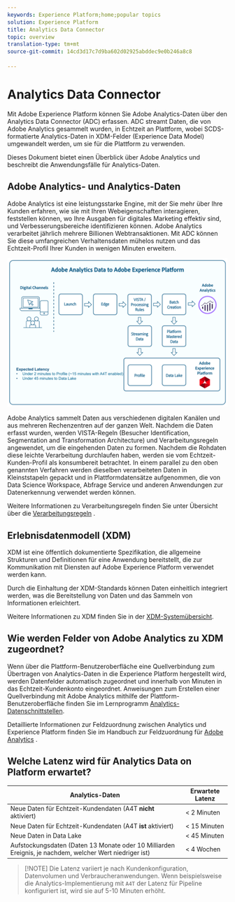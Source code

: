 ```yaml
---
keywords: Experience Platform;home;popular topics
solution: Experience Platform
title: Analytics Data Connector
topic: overview
translation-type: tm+mt
source-git-commit: 14cd3d17c7d9ba602d02925abddec9e0b246a8c8

---
```



# Analytics Data Connector

Mit Adobe Experience Platform können Sie Adobe Analytics-Daten über den Analytics Data Connector (ADC) erfassen. ADC streamt Daten, die von Adobe Analytics gesammelt wurden, in Echtzeit an Plattform, wobei SCDS-formatierte Analytics-Daten in XDM-Felder (Experience Data Model) umgewandelt werden, um sie für die Plattform zu verwenden.

Dieses Dokument bietet einen Überblick über Adobe Analytics und beschreibt die Anwendungsfälle für Analytics-Daten.

## Adobe Analytics- und Analytics-Daten

Adobe Analytics ist eine leistungsstarke Engine, mit der Sie mehr über Ihre Kunden erfahren, wie sie mit Ihren Webeigenschaften interagieren, feststellen können, wo Ihre Ausgaben für digitales Marketing effektiv sind, und Verbesserungsbereiche identifizieren können. Adobe Analytics verarbeitet jährlich mehrere Billionen Webtransaktionen. Mit ADC können Sie diese umfangreichen Verhaltensdaten mühelos nutzen und das Echtzeit-Profil Ihrer Kunden in wenigen Minuten erweitern.

![](./images/analytics-data-experience-platform.png)

Adobe Analytics sammelt Daten aus verschiedenen digitalen Kanälen und aus mehreren Rechenzentren auf der ganzen Welt. Nachdem die Daten erfasst wurden, werden VISTA-Regeln (Besucher Identification, Segmentation and Transformation Architecture) und Verarbeitungsregeln angewendet, um die eingehenden Daten zu formen. Nachdem die Rohdaten diese leichte Verarbeitung durchlaufen haben, werden sie vom Echtzeit-Kunden-Profil als konsumbereit betrachtet. In einem parallel zu den oben genannten Verfahren werden dieselben verarbeiteten Daten in Kleinststapeln gepackt und in Plattformdatensätze aufgenommen, die von Data Science Workspace, Abfrage Service und anderen Anwendungen zur Datenerkennung verwendet werden können.

Weitere Informationen zu Verarbeitungsregeln finden Sie unter Übersicht über die [Verarbeitungsregeln](https://docs.adobe.com/content/help/de-DE/analytics/admin/admin-tools/processing-rules/processing-rules.html) .

## Erlebnisdatenmodell (XDM)

XDM ist eine öffentlich dokumentierte Spezifikation, die allgemeine Strukturen und Definitionen für eine Anwendung bereitstellt, die zur Kommunikation mit Diensten auf Adobe Experience Platform verwendet werden kann.

Durch die Einhaltung der XDM-Standards können Daten einheitlich integriert werden, was die Bereitstellung von Daten und das Sammeln von Informationen erleichtert.

Weitere Informationen zu XDM finden Sie in der [XDM-Systemübersicht](../../../xdm/home.md).

## Wie werden Felder von Adobe Analytics zu XDM zugeordnet?

Wenn über die Plattform-Benutzeroberfläche eine Quellverbindung zum Übertragen von Analytics-Daten in die Experience Platform hergestellt wird, werden Datenfelder automatisch zugeordnet und innerhalb von Minuten in das Echtzeit-Kundenkonto eingeordnet. Anweisungen zum Erstellen einer Quellverbindung mit Adobe Analytics mithilfe der Plattform-Benutzeroberfläche finden Sie im Lernprogramm [Analytics-Datenschnittstellen](../../tutorials/ui/create/adobe-applications/analytics.md).

Detaillierte Informationen zur Feldzuordnung zwischen Analytics und Experience Platform finden Sie im Handbuch zur Feldzuordnung für [Adobe Analytics](./mapping/analytics.md) .

## Welche Latenz wird für Analytics Data on Platform erwartet?

| Analytics-Daten | Erwartete Latenz |
| -------------- | ---------------- |
| Neue Daten für Echtzeit-Kundendaten (A4T **nicht** aktiviert) | &lt; 2 Minuten |
| Neue Daten für Echtzeit-Kundendaten (A4T **ist** aktiviert) | &lt; 15 Minuten |
| Neue Daten in Data Lake | &lt; 45 Minuten |
| Aufstockungsdaten (Daten 13 Monate oder 10 Milliarden Ereignis, je nachdem, welcher Wert niedriger ist) | &lt; 4 Wochen |

>[!NOTE] Die Latenz variiert je nach Kundenkonfiguration, Datenvolumen und Verbraucheranwendungen. Wenn beispielsweise die Analytics-Implementierung mit `A4T` der Latenz für Pipeline konfiguriert ist, wird sie auf 5-10 Minuten erhöht.